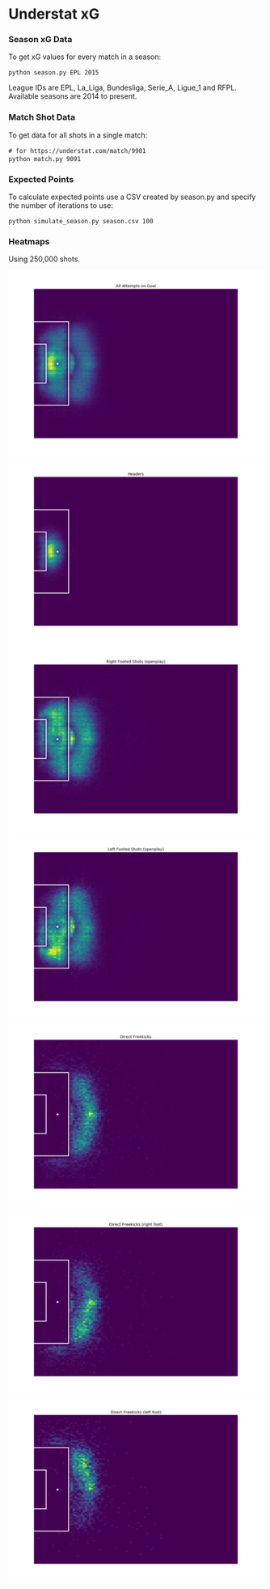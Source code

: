 # Understat xG

### Season xG Data

To get xG values for every match in a season:
```
python season.py EPL 2015
```
League IDs are EPL, La_Liga, Bundesliga, Serie_A, Ligue_1 and RFPL.  
Available seasons are 2014 to present.

### Match Shot Data
To get data for all shots in a single match:  
```
# for https://understat.com/match/9901
python match.py 9091
```

### Expected Points
To calculate expected points use a CSV created by season.py and specify the number of iterations to use:
```
python simulate_season.py season.csv 100
```

### Heatmaps

Using 250,000 shots.

![](figures/all_shots.png)
![](figures/head.png)
![](figures/right_foot.png)
![](figures/left_foot.png)
![](figures/freekicks.png)
![](figures/freekicks_right.png)
![](figures/freekicks_left.png)
